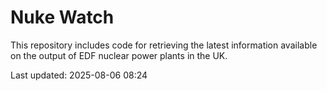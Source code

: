 # Nuke Watch

This repository includes code for retrieving the latest information available on the output of EDF nuclear power plants in the UK.

Last updated: 2025-08-06 08:24